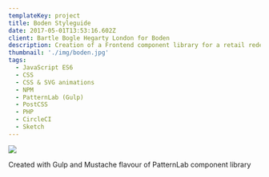 ```yaml
---
templateKey: project
title: Boden Styleguide
date: 2017-05-01T13:53:16.602Z
client: Bartle Bogle Hegarty London for Boden
description: Creation of a Frontend component library for a retail redesign and documentation.
thumbnail: './img/boden.jpg'
tags:
  - JavaScript ES6
  - CSS
  - CSS & SVG animations
  - NPM
  - PatternLab (Gulp)
  - PostCSS
  - PHP
  - CircleCI
  - Sketch
---
```


![](/img/boden.jpg)

Created with Gulp and Mustache flavour of PatternLab component library
